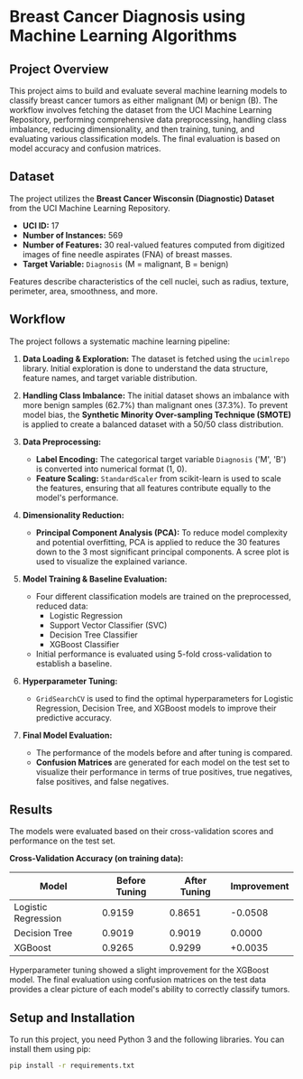 # Breast Cancer Diagnosis using Machine Learning Algorithms

## Project Overview

This project aims to build and evaluate several machine learning models to classify breast cancer tumors as either malignant (M) or benign (B). The workflow involves fetching the dataset from the UCI Machine Learning Repository, performing comprehensive data preprocessing, handling class imbalance, reducing dimensionality, and then training, tuning, and evaluating various classification models. The final evaluation is based on model accuracy and confusion matrices.

## Dataset

The project utilizes the **Breast Cancer Wisconsin (Diagnostic) Dataset** from the UCI Machine Learning Repository.

-   **UCI ID:** 17
-   **Number of Instances:** 569
-   **Number of Features:** 30 real-valued features computed from digitized images of fine needle aspirates (FNA) of breast masses.
-   **Target Variable:** `Diagnosis` (M = malignant, B = benign)

Features describe characteristics of the cell nuclei, such as radius, texture, perimeter, area, smoothness, and more.

## Workflow

The project follows a systematic machine learning pipeline:

1.  **Data Loading & Exploration:** The dataset is fetched using the `ucimlrepo` library. Initial exploration is done to understand the data structure, feature names, and target variable distribution.

2.  **Handling Class Imbalance:** The initial dataset shows an imbalance with more benign samples (62.7%) than malignant ones (37.3%). To prevent model bias, the **Synthetic Minority Over-sampling Technique (SMOTE)** is applied to create a balanced dataset with a 50/50 class distribution.

3.  **Data Preprocessing:**
    *   **Label Encoding:** The categorical target variable `Diagnosis` ('M', 'B') is converted into numerical format (1, 0).
    *   **Feature Scaling:** `StandardScaler` from scikit-learn is used to scale the features, ensuring that all features contribute equally to the model's performance.

4.  **Dimensionality Reduction:**
    *   **Principal Component Analysis (PCA):** To reduce model complexity and potential overfitting, PCA is applied to reduce the 30 features down to the 3 most significant principal components. A scree plot is used to visualize the explained variance.

5.  **Model Training & Baseline Evaluation:**
    *   Four different classification models are trained on the preprocessed, reduced data:
        *   Logistic Regression
        *   Support Vector Classifier (SVC)
        *   Decision Tree Classifier
        *   XGBoost Classifier
    *   Initial performance is evaluated using 5-fold cross-validation to establish a baseline.

6.  **Hyperparameter Tuning:**
    *   `GridSearchCV` is used to find the optimal hyperparameters for Logistic Regression, Decision Tree, and XGBoost models to improve their predictive accuracy.

7.  **Final Model Evaluation:**
    *   The performance of the models before and after tuning is compared.
    *   **Confusion Matrices** are generated for each model on the test set to visualize their performance in terms of true positives, true negatives, false positives, and false negatives.

## Results

The models were evaluated based on their cross-validation scores and performance on the test set.

**Cross-Validation Accuracy (on training data):**

| Model                | Before Tuning | After Tuning | Improvement |
| -------------------- | ------------- | ------------ | ----------- |
| Logistic Regression  | 0.9159        | 0.8651       | -0.0508     |
| Decision Tree        | 0.9019        | 0.9019       | 0.0000      |
| XGBoost              | 0.9265        | 0.9299       | +0.0035     |

Hyperparameter tuning showed a slight improvement for the XGBoost model. The final evaluation using confusion matrices on the test data provides a clear picture of each model's ability to correctly classify tumors.

## Setup and Installation

To run this project, you need Python 3 and the following libraries. You can install them using pip:

```bash
pip install -r requirements.txt